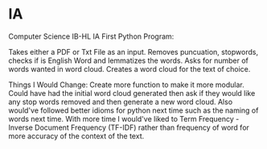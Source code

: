 # IA
Computer Science IB-HL IA
First Python Program:

Takes either a PDF or Txt File as an input.
Removes puncuation, stopwords, checks if is English Word and lemmatizes the words.
Asks for number of words wanted in word cloud.
Creates a word cloud for the text of choice.

Things I Would Change:
Create more function to make it more modular.
Could have had the initial word cloud generated then ask if they would like any stop words removed and then generate a new word cloud. 
Also would've followed better idioms for python next time such as the naming of words next time. 
With more time I would've liked to  Term Frequency - Inverse Document Frequency (TF-IDF) rather than frequency of word for more accuracy of the context of the text. 
